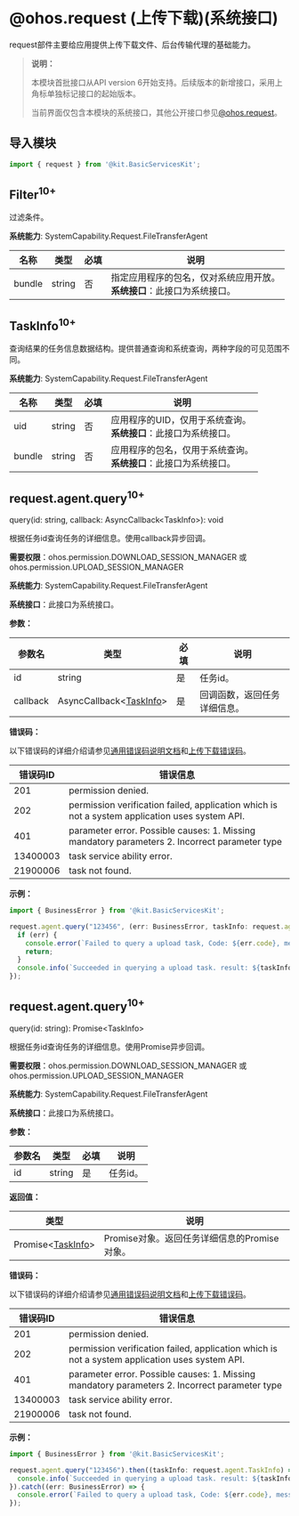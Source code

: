 # @ohos.request (上传下载)(系统接口)

request部件主要给应用提供上传下载文件、后台传输代理的基础能力。

> **说明：**
>
> 本模块首批接口从API version 6开始支持。后续版本的新增接口，采用上角标单独标记接口的起始版本。
>
> 当前界面仅包含本模块的系统接口，其他公开接口参见[@ohos.request](js-apis-request.md)。


## 导入模块


```js
import { request } from '@kit.BasicServicesKit';
```


## Filter<sup>10+</sup>

过滤条件。

**系统能力**: SystemCapability.Request.FileTransferAgent

| 名称 | 类型 | 必填 | 说明 |
| -------- | -------- | -------- | -------- |
| bundle | string | 否 | 指定应用程序的包名，仅对系统应用开放。<br/>**系统接口**：此接口为系统接口。 |


## TaskInfo<sup>10+</sup> 

查询结果的任务信息数据结构。提供普通查询和系统查询，两种字段的可见范围不同。

**系统能力**: SystemCapability.Request.FileTransferAgent

| 名称 | 类型 | 必填 | 说明 |
| -------- | -------- | -------- | -------- |
| uid | string | 否 | 应用程序的UID，仅用于系统查询。<br/>**系统接口**：此接口为系统接口。|
| bundle | string | 否 | 应用程序的包名，仅用于系统查询。<br/>**系统接口**：此接口为系统接口。|



## request.agent.query<sup>10+</sup>

query(id: string, callback: AsyncCallback&lt;TaskInfo&gt;): void

根据任务id查询任务的详细信息。使用callback异步回调。

**需要权限**：ohos.permission.DOWNLOAD_SESSION_MANAGER 或 ohos.permission.UPLOAD_SESSION_MANAGER

**系统能力**: SystemCapability.Request.FileTransferAgent

**系统接口**：此接口为系统接口。

**参数：**

| 参数名 | 类型                                           | 必填 | 说明 |
|----------------------------------------------| -------- | -------- | -------- |
| id | string                                       | 是 | 任务id。 |
| callback | AsyncCallback&lt;[TaskInfo](#taskinfo10)&gt; | 是 | 回调函数，返回任务详细信息。 |

**错误码：**

以下错误码的详细介绍请参见[通用错误码说明文档](../errorcode-universal.md)和[上传下载错误码](errorcode-request.md)。

| 错误码ID | 错误信息 |
| -------- | -------- |
| 201 | permission denied. |
| 202 | permission verification failed, application which is not a system application uses system API. |
| 401 | parameter error. Possible causes: 1. Missing mandatory parameters 2. Incorrect parameter type |
| 13400003 | task service ability error. |
| 21900006 | task not found. |

**示例：**

  ```ts
  import { BusinessError } from '@kit.BasicServicesKit';

  request.agent.query("123456", (err: BusinessError, taskInfo: request.agent.TaskInfo) => {
    if (err) {
      console.error(`Failed to query a upload task, Code: ${err.code}, message: ${err.message}`);
      return;
    }
    console.info(`Succeeded in querying a upload task. result: ${taskInfo.uid}`);
  });
  ```


## request.agent.query<sup>10+</sup>

query(id: string): Promise&lt;TaskInfo&gt;

根据任务id查询任务的详细信息。使用Promise异步回调。

**需要权限**：ohos.permission.DOWNLOAD_SESSION_MANAGER 或 ohos.permission.UPLOAD_SESSION_MANAGER

**系统能力**: SystemCapability.Request.FileTransferAgent

**系统接口**：此接口为系统接口。

**参数：**

| 参数名 | 类型 | 必填 | 说明 |
| -------- | -------- | -------- | -------- |
| id | string | 是 | 任务id。 |

**返回值：**

| 类型                                     | 说明                      |
|----------------------------------------| ------------------------- |
| Promise&lt;[TaskInfo](#taskinfo10)&gt; | Promise对象。返回任务详细信息的Promise对象。 |

**错误码：**

以下错误码的详细介绍请参见[通用错误码说明文档](../errorcode-universal.md)和[上传下载错误码](errorcode-request.md)。

| 错误码ID | 错误信息 |
| -------- | -------- |
| 201 | permission denied. |
| 202 | permission verification failed, application which is not a system application uses system API. |
| 401 | parameter error. Possible causes: 1. Missing mandatory parameters 2. Incorrect parameter type |
| 13400003 | task service ability error. |
| 21900006 | task not found. |

**示例：**

  ```ts
  import { BusinessError } from '@kit.BasicServicesKit';

  request.agent.query("123456").then((taskInfo: request.agent.TaskInfo) => {
    console.info(`Succeeded in querying a upload task. result: ${taskInfo.uid}`);
  }).catch((err: BusinessError) => {
    console.error(`Failed to query a upload task, Code: ${err.code}, message: ${err.message}`);
  });
  ```
